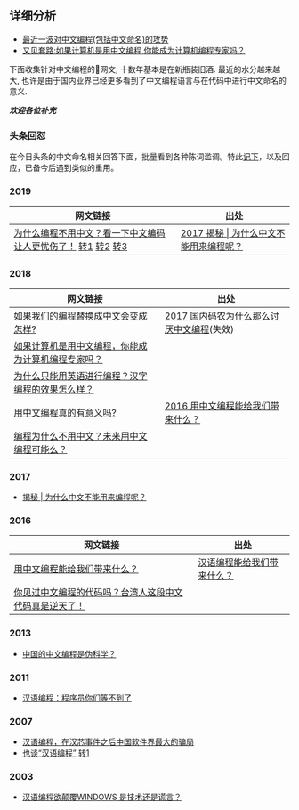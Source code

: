 ## 详细分析
- [最近一波对中文编程(包括中文命名)的攻势](https://zhuanlan.zhihu.com/p/40099718)
- [又见套路:如果计算机是用中文编程,你能成为计算机编程专家吗？](https://zhuanlan.zhihu.com/p/40611223)

下面收集针对中文编程的网文, 十数年基本是在新瓶装旧酒. 最近的水分越来越大, 也许是由于国内业界已经更多看到了中文编程语言与在代码中进行中文命名的意义.

***欢迎各位补充***
### 头条回怼

在今日头条的中文命名相关回答下面，批量看到各种陈词滥调。特此[记下](头条回怼.md)，以及回应，已备今后遇到类似的重用。

### 2019
| 网文链接 | 出处 |
| ------------- | ------------- |
| [为什么编程不用中文？看一下中文编码让人更忧伤了！](https://cloud.tencent.com/developer/news/394265) [转1](https://www.weibo.com/ttarticle/p/show?id=2309404338920430157053) [转2](https://kuaibao.qq.com/s/MEDIANEWSLIST?chlid=16412565) [转3](http://mini.eastday.com/a/190212171155288.html) | [2017 揭秘 \| 为什么中文不能用来编程呢？ ](https://www.sohu.com/a/207727131_100015376) |

### 2018

| 网文链接 | 出处 |
| ------------- | ------------- |
| [如果我们的编程替换成中文会变成怎样?](https://yq.aliyun.com/roundtable/120115/?spm=a2c4e.11154000.rtdmain.85.197037b0FDYre9&order=score&type=&p=4) | [2017 国内码农为什么那么讨厌中文编程](https://www.sohu.com/a/207727131_100015376)(失效) |
| [如果计算机是用中文编程，你能成为计算机编程专家吗？](https://www.toutiao.com/a6582150569895395843/) |
| [为什么只能用英语进行编程？汉字编程的效果怎么样？](http://www.androidchina.net/9257.html)
| [用中文编程真的有意义吗?](https://blog.csdn.net/jiadabin/article/details/80866303) | [2016 用中文编程能给我们带来什么？](http://www.techug.com/post/what-if-we-programming-with-chinese.html) 
| [编程为什么不用中文？未来用中文编程可能么？](https://blog.csdn.net/zwjweb/article/details/80709065)

### 2017 
- [ 揭秘 | 为什么中文不能用来编程呢？ ](https://www.sohu.com/a/207727131_100015376)

### 2016
| 网文链接 | 出处 |
| ------------- | ------------- |
| [用中文编程能给我们带来什么？](http://www.techug.com/post/what-if-we-programming-with-chinese.html) | [汉语编程能给我们带来什么？](https://blog.csdn.net/exiaoyin/article/details/52894434)
| [ 你见过中文编程的代码吗？台湾人这段中文代码真是逆天了！ ](https://yq.aliyun.com/articles/66621)

### 2013
- [ 中国的中文编程是伪科学？ ](http://www.admin10000.com/document/1486.html)

### 2011
- [汉语编程：程序员你们等不到了](http://developer.51cto.com/art/201107/274090.htm)

### 2007
- [汉语编程，在汉芯事件之后中国软件界最大的骗局](http://bbs.tianya.cn/post-free-1031084-1.shtml)
- [也谈“汉语编程”](https://blog.csdn.net/fuxi_man/article/details/1879013) [转1](http://www.voidcn.com/article/p-dbtubhnm-bht.html)

### 2003
- [汉语编程欲颠覆WINDOWS 是技术还是谎言？](http://tech.sina.com.cn/it/e/2003-08-06/1656217845.shtml)